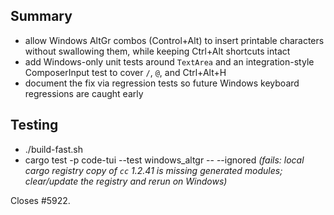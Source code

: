 ## Summary
- allow Windows AltGr combos (Control+Alt) to insert printable characters without swallowing them, while keeping Ctrl+Alt shortcuts intact
- add Windows-only unit tests around `TextArea` and an integration-style ComposerInput test to cover `/`, `@`, and Ctrl+Alt+H
- document the fix via regression tests so future Windows keyboard regressions are caught early

## Testing
- ./build-fast.sh
- cargo test -p code-tui --test windows_altgr -- --ignored *(fails: local cargo registry copy of `cc` 1.2.41 is missing generated modules; clear/update the registry and rerun on Windows)*

Closes #5922.
